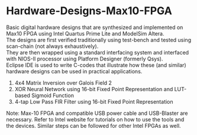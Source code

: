 # Hardware-Designs-Max10-FPGA
Basic digital hardware designs that are synthesized and implemented on Max10 FPGA using Intel Quartus Prime Lite and ModelSim Altera. </br>
The designs are first verified traditionally using test-bench and tested using scan-chain (not always exhaustively). <br/>
They are then wrapped using a standard interfacing system and interfaced with NIOS-II processor using Platform Designer (formerly Qsys). </br>
Eclipse IDE is used to write C-codes that illustrate how these (and similar) hardware designs can be used in practical applications. </br>

1) 4x4 Matrix Inversion over Galois Field 2
2) XOR Neural Network using 16-bit Fixed Point Representation and LUT-based Sigmoid Function
3) 4-tap Low Pass FIR Filter using 16-bit Fixed Point Representation

Note: Max-10 FPGA and compatible USB power cable and USB-Blaster are necessary. Refer to Intel website for tutorials on how to use the tools and the devices. Similar steps can be followed for other Intel FPGAs as well.
